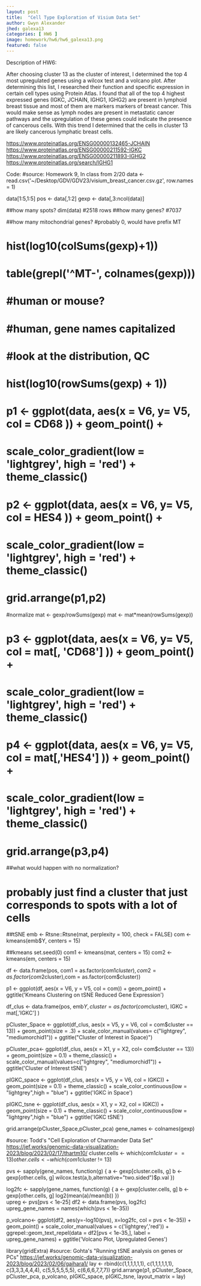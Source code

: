 ```yaml
---
layout: post
title:  "Cell Type Exploration of Visium Data Set"
author: Gwyn Alexander
jhed: galexa13
categories: [ HW6 ]
image: homework/hw6/hw6_galexa13.png
featured: false
---
```


Description of HW6: 

After choosing cluster 13 as the cluster of interest, I determined the top 4 most upregulated genes using a wilcox test and a volcano plot. After determining this list, I researched their function and specific expression in certain cell types using Protein Atlas. I found that all of the top 4 highest expressed genes (IGKC, JCHAIN, IGHG1, IGHG2) are present in lymphoid breast tissue and most of them are markers markers of breast cancer. This would make sense as lymph nodes are present in metastatic cancer pathways and the upregulation of these genes could indicate the presence of cancerous cells. With this trend I determined that the cells in cluster 13 are likely cancerous lymphatic breast cells. 


https://www.proteinatlas.org/ENSG00000132465-JCHAIN
https://www.proteinatlas.org/ENSG00000211592-IGKC
https://www.proteinatlas.org/ENSG00000211893-IGHG2
https://www.proteinatlas.org/search/IGHG1 

Code:
#source: Homework 9, In class from 2/20
data <- read.csv('~/Desktop/GDV/GDV23/visium_breast_cancer.csv.gz', row.names = 1)

data[1:5,1:5]
pos <- data[,1:2]
gexp <- data[,3:ncol(data)]

##how many spots?
dim(data) 
#2518 rows
##how many genes? 
#7037

##how many mitochondrial genes? 
#probably 0, would have prefix MT
# hist(log10(colSums(gexp)+1))
# table(grepl('^MT-', colnames(gexp)))
# 
# #human or mouse? 
# #human, gene names capitalized 
# 
# #look at the distribution, QC 
# hist(log10(rowSums(gexp) + 1))
# p1 <- ggplot(data, aes(x = V6, y= V5, col = CD68 )) + geom_point() + 
#   scale_color_gradient(low = 'lightgrey', high = 'red') + theme_classic()
# p2 <- ggplot(data, aes(x = V6, y= V5, col = HES4 )) + geom_point() + 
#   scale_color_gradient(low = 'lightgrey', high = 'red') + theme_classic() 
# 
# grid.arrange(p1,p2)

#normalize
mat <- gexp/rowSums(gexp)
mat <- mat*mean(rowSums(gexp))
# p3 <- ggplot(data, aes(x = V6, y= V5, col = mat[, 'CD68'] )) + geom_point() + 
#   scale_color_gradient(low = 'lightgrey', high = 'red') + theme_classic()
# p4 <- ggplot(data, aes(x = V6, y= V5, col = mat[,'HES4'] )) + geom_point() + 
#   scale_color_gradient(low = 'lightgrey', high = 'red') + theme_classic() 
# 
# grid.arrange(p3,p4)

##what would happen with no normalization?
# probably just find a cluster that just corresponds to spots with a lot of cells 

##tSNE
emb <- Rtsne::Rtsne(mat, perplexity = 100, check = FALSE)
com <- kmeans(emb$Y, centers = 15)

##kmeans 
set.seed(0)
com1 <- kmeans(mat, centers = 15)
com2 <- kmeans(em, centers = 15)

df <- data.frame(pos, com1 = as.factor(com1$cluster),com2 = as.factor(com2$cluster),com = as.factor(com$cluster))

p1 <- ggplot(df, aes(x = V6, y = V5, col = com)) + geom_point()  +
   ggtitle('Kmeans Clustering on tSNE Reduced Gene Expression')

df_clus <- data.frame(pos, emb$Y , cluster = as.factor(com$cluster), IGKC = mat[,'IGKC'] )

pCluster_Space <- ggplot(df_clus, aes(x = V5, y = V6, col = com$cluster == 13)) + geom_point(size = .3) + 
  scale_color_manual(values= c("lightgrey", "mediumorchid1")) + ggtitle("Cluster of Interest in Space)")

pCluster_pca<- ggplot(df_clus, aes(x = X1, y = X2, col= com$cluster == 13)) + geom_point(size = 0.1) + 
  theme_classic() +
  scale_color_manual(values=c("lightgrey", "mediumorchid1")) + ggtitle('Cluster of Interest tSNE')

pIGKC_space <- ggplot(df_clus, aes(x = V5, y = V6, col = IGKC)) + geom_point(size = 0.1) + theme_classic() +
  scale_color_continuous(low = "lightgrey",high = "blue") + ggtitle('IGKC in Space')

pIGKC_tsne <- ggplot(df_clus, aes(x = X1, y = X2, col = IGKC)) + geom_point(size = 0.1) + theme_classic() +
  scale_color_continuous(low = "lightgrey",high = "blue") + ggtitle('IGKC tSNE')
  
  

grid.arrange(pCluster_Space,pCluster_pca)
gene_names <- colnames(gexp)

#source: Todd's "Cell Exploration of Charmander Data Set" https://jef.works/genomic-data-visualization-2023/blog/2023/02/17/thartm10/
cluster.cells <- which(com1$cluster == 13)
other.cells <- which(com1$cluster != 13)

pvs <- sapply(gene_names, function(g) {
  a <- gexp[cluster.cells, g]
  b <- gexp[other.cells, g]
  wilcox.test(a,b,alternative="two.sided")$p.val
}) 

log2fc <- sapply(gene_names, function(g) {
  a <- gexp[cluster.cells, g]
  b <- gexp[other.cells, g]
  log2(mean(a)/mean(b))
})  
upreg <- pvs[pvs < 1e-25]
df2 <- data.frame(pvs, log2fc)
upreg_gene_names = names(which(pvs < 1e-35))


p_volcano<- ggplot(df2, aes(y=-log10(pvs), x=log2fc, col = pvs < 1e-35)) + geom_point() + 
  scale_color_manual(values = c('lightgrey','red')) + 
  ggrepel::geom_text_repel(data = df2[pvs < 1e-35,], label = upreg_gene_names) + 
  ggtitle('Volcano Plot, Upregulated Genes')



library(gridExtra)
#source: Gohta's "Running tSNE analysis on genes or PCs"  https://jef.works/genomic-data-visualization-2023/blog/2023/02/06/gaihara1/
lay <- rbind(c(1,1,1,1,1,1),
             c(1,1,1,1,1,1),
             c(3,3,3,4,4,4), 
             c(5,5,5,5,5,5),
             c(6,6,6,7,7,7))
grid.arrange(p1, pCluster_Space, pCluster_pca, p_volcano, pIGKC_space, pIGKC_tsne,
            layout_matrix = lay)